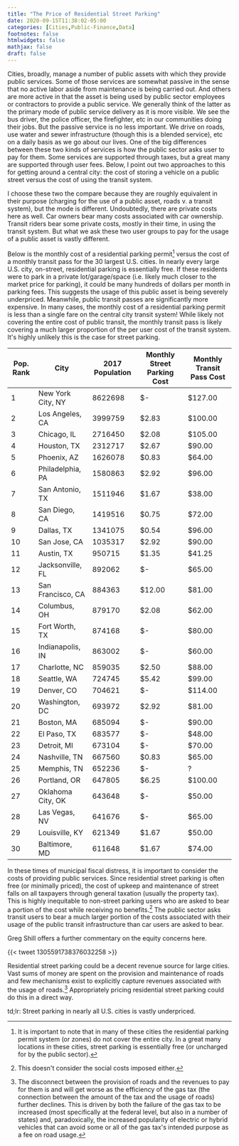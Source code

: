 ```yaml
---
title: "The Price of Residential Street Parking"
date: 2020-09-15T11:38:02-05:00
categories: [Cities,Public-Finance,Data]
footnotes: false
htmlwidgets: false
mathjax: false
draft: false
---
```


Cities, broadly, manage a number of public assets with which they provide public services. Some of those services are somewhat passive in the sense that no active labor aside from maintenance is being carried out. And others are more active in that the asset is being used by public sector employees or contractors to provide a public service. We generally think of the latter as the primary mode of public service delivery as it is more visible. We see the bus driver, the police officer, the firefighter, etc in our communities doing their jobs. But the passive service is no less important. We drive on roads, use water and sewer infrastructure (though this is a blended service), etc on a daily basis as we go about our lives. One of the big differences between these two kinds of services is how the public sector asks user to pay for them. Some services are supported through taxes, but a great many are supported through user fees. Below, I point out two approaches to this for getting around a central city: the cost of storing a vehicle on a public street versus the cost of using the transit system.

<!--more-->

I choose these two the compare because they are roughly equivalent in their purpose (charging for the use of a public asset, roads v. a transit system), but the mode is different. Undoubtedly, there are private costs here as well. Car owners bear many costs associated with car ownership. Transit riders bear some private costs, mostly in their time, in using the transit system. But what we ask these two user groups to pay for the usage of a public asset is vastly different.

Below is the monthly cost of a residential parking permit[^1] versus the cost of a monthly transit pass for the 30 largest U.S. cities. In nearly every large U.S. city, on-street, residential parking is essentially free. If these residents were to park in a private lot/garage/space (i.e. likely much closer to the market price for parking), it could be many hundreds of dollars per month in parking fees. This suggests the usage of this public asset is being severely underpriced. Meanwhile, public transit passes are significantly more expensive. In many cases, the monthly cost of a residential parking permit is less than a single fare on the central city transit system! While likely not covering the entire cost of public transit, the monthly transit pass is likely covering a much larger proportion of the per user cost of the transit system. It's highly unlikely this is the case for street parking.

| Pop. Rank | City | 2017 Population | Monthly Street Parking Cost  | Monthly Transit Pass Cost |
|------|---|---------|---|---|
| 1    | New York City, NY | 8622698 |  $-    |  $127.00 |
| 2    | Los Angeles, CA   | 3999759 |  $2.83 |  $100.00   |
| 3    | Chicago, IL       | 2716450 |  $2.08 |  $105.00   |
| 4    | Houston, TX       | 2312717 |  $2.67 |  $90.00  |
| 5    | Phoenix, AZ       | 1626078 |  $0.83 |  $64.00  |
| 6    | Philadelphia, PA  | 1580863 |  $2.92 |  $96.00  |
| 7    | San Antonio, TX   | 1511946 |  $1.67 |  $38.00  |
| 8    | San Diego, CA     | 1419516 |  $0.75 |  $72.00  |
| 9    | Dallas, TX        | 1341075 |  $0.54 |  $96.00  |
| 10   | San Jose, CA      | 1035317 |  $2.92 |  $90.00  |
| 11   | Austin, TX        | 950715  |  $1.35 |  $41.25  |
| 12   | Jacksonville, FL  | 892062  |  $-    |  $65.00  |
| 13   | San Francisco, CA | 884363  |  $12.00|  $81.00  |
| 14   | Columbus, OH      | 879170  |  $2.08 |  $62.00  |
| 15   | Fort Worth, TX    | 874168  |  $-    |  $80.00  |
| 16   | Indianapolis, IN  | 863002  |  $-    |  $60.00  |
| 17   | Charlotte, NC     | 859035  |  $2.50 |  $88.00  |
| 18   | Seattle, WA       | 724745  |  $5.42 |  $99.00  |
| 19   | Denver, CO        | 704621  |  $-    |  $114.00 |
| 20   | Washington, DC    | 693972  |  $2.92 |  $81.00  |
| 21   | Boston, MA        | 685094  |  $-    |  $90.00  |
| 22   | El Paso, TX       | 683577  |  $-    |  $48.00  |
| 23   | Detroit, MI       | 673104  |  $-    |  $70.00  |
| 24   | Nashville, TN     | 667560  |  $0.83 |  $65.00  |
| 25   | Memphis, TN       | 652236  |  $-    |  ?       |
| 26   | Portland, OR      | 647805  |  $6.25 |  $100.00 |
| 27   | Oklahoma City, OK | 643648  |  $-    |  $50.00  |
| 28   | Las Vegas, NV     | 641676  |  $-    |  $65.00  |
| 29   | Louisville, KY    | 621349  |  $1.67 |  $50.00  |
| 30   | Baltimore, MD     | 611648  |  $1.67 |  $74.00  |

In these times of municipal fiscal distress, it is important to consider the costs of providing public services. Since residential street parking is often free (or minimally priced), the cost of upkeep and maintenance of street falls on all taxpayers through general taxation (usually the property tax). This is highly inequitable to non-street parking users who are asked to bear a portion of the cost while receiving no benefits.[^2] The public sector asks transit users to bear a much larger portion of the costs associated with their usage of the public transit infrastructure than car users are asked to bear.

Greg Shill offers a further commentary on the equity concerns here.

{{< tweet 1305591738376032258 >}}

Residential street parking could be a decent revenue source for large cities. Vast sums of money are spent on the provision and maintenance of roads and few mechanisms exist to explicitly capture revenues associated with the usage of roads.[^3] Appropriately pricing residential street parking could do this in a direct way.

td;lr: Street parking in nearly all U.S. cities is vastly underpriced.

[^1]: It is important to note that in many of these cities the residential parking permit system (or zones) do not cover the entire city. In a great many locations in these cities, street parking is essentially free (or uncharged for by the public sector).
[^2]: This doesn't consider the social costs imposed either.
[^3]: The disconnect between the provision of roads and the revenues to pay for them is and will get worse as the efficiency of the gas tax (the connection between the amount of the tax and the usage of roads) further declines. This is driven by both the failure of the gas tax to be increased (most specifically at the federal level, but also in a number of states) and, paradoxically, the increased popularity of electric or hybrid vehicles that can avoid some or all of the gas tax's intended purpose as a fee on road usage.
